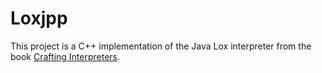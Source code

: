 # Loxjpp

This project is a C++ implementation of the Java Lox interpreter from the book [Crafting Interpreters](https://craftinginterpreters.com/).